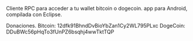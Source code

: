 Cliente RPC para acceder a tu wallet bitcoin o dogecoin.
app para Android, compilada con Eclipse.

Donaciones.
Bitcoin:  12dfk91BhndDvBioYbZan1Cy2WL795PLxc
DogeCoin: DDuBWc56pHqTo3fUnPZ6bsqhj4wwTktTQP

